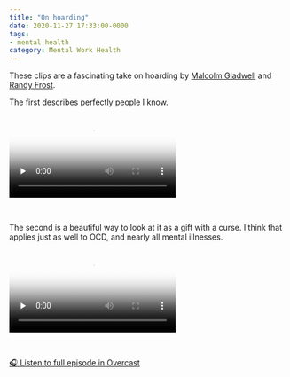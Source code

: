 ```yaml
---
title: "On hoarding"
date: 2020-11-27 17:33:00-0000
tags:
- mental health
category: Mental Work Health
---
```


These clips are a fascinating take on hoarding by [Malcolm Gladwell](http://gladwell.com) and [Randy Frost](https://www.smith.edu/academics/faculty/randy-frost).

The first describes perfectly people I know.

<video src="https://www.bennorris.blog/uploads/2020/47c572a12c.mov" controls="controls" playsinline="playsinline" poster="https://www.bennorris.blog/uploads/2020/74fe2ac94d.png" preload="none"></video>

<br/>

The second is a beautiful way to look at it as a gift with a curse. I think that applies just as well to OCD, and nearly all mental illnesses.

<video controls="controls" playsinline="playsinline" src="https://www.bennorris.blog/uploads/2020/6eeb8028f2.mov" poster="https://www.bennorris.blog/uploads/2020/5e202147b8.png" preload="none"></video>

<br/>

[🎧 Listen to full episode in Overcast](https://overcast.fm/+NG9IGAWU4)